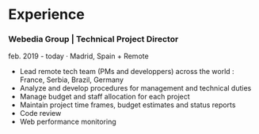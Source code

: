 # Experience

### Webedia Group | Technical Project Director

feb. 2019 - today · Madrid, Spain + Remote

* Lead remote tech team (PMs and developpers) across the world : France, Serbia, Brazil, Germany
* Analyze and develop procedures for management and technical duties
* Manage budget and staff allocation for each project
* Maintain project time frames, budget estimates and status reports
* Code review
* Web performance monitoring
